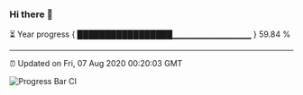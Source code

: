 ### Hi there 👋

⏳ Year progress { █████████████████▁▁▁▁▁▁▁▁▁▁▁▁▁ } 59.84 %

---

⏰ Updated on Fri, 07 Aug 2020 00:20:03 GMT

![Progress Bar CI](https://github.com/liununu/liununu/workflows/Progress%20Bar%20CI/badge.svg)
